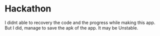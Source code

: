 # Hackathon


I didnt able to recovery the code and the progress while making this app. 
But I did, manage to save the apk of the app. It may be Unstable.

